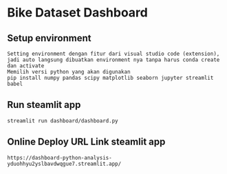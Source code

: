 # Bike Dataset Dashboard

## Setup environment 
```
Setting environment dengan fitur dari visual studio code (extension), jadi auto langsung dibuatkan environment nya tanpa harus conda create dan activate
Memilih versi python yang akan digunakan
pip install numpy pandas scipy matplotlib seaborn jupyter streamlit babel
```
## Run steamlit app
```
streamlit run dashboard/dashboard.py
```
## Online Deploy URL Link steamlit app
```
https://dashboard-python-analysis-yduohhyu2yslbavdwqgue7.streamlit.app/
```
